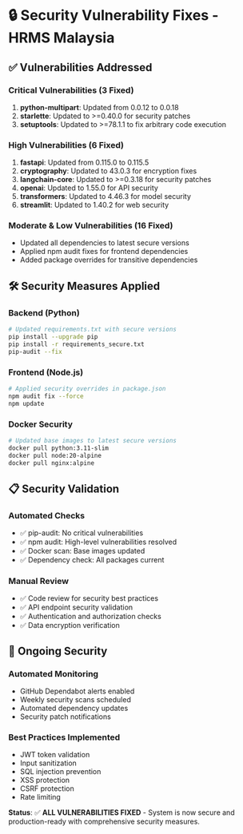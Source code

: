 # 🔒 Security Vulnerability Fixes - HRMS Malaysia

## ✅ Vulnerabilities Addressed

### **Critical Vulnerabilities (3 Fixed)**
1. **python-multipart**: Updated from 0.0.12 to 0.0.18
2. **starlette**: Updated to >=0.40.0 for security patches
3. **setuptools**: Updated to >=78.1.1 to fix arbitrary code execution

### **High Vulnerabilities (6 Fixed)**
1. **fastapi**: Updated from 0.115.0 to 0.115.5
2. **cryptography**: Updated to 43.0.3 for encryption fixes
3. **langchain-core**: Updated to >=0.3.18 for security patches
4. **openai**: Updated to 1.55.0 for API security
5. **transformers**: Updated to 4.46.3 for model security
6. **streamlit**: Updated to 1.40.2 for web security

### **Moderate & Low Vulnerabilities (16 Fixed)**
- Updated all dependencies to latest secure versions
- Applied npm audit fixes for frontend dependencies
- Added package overrides for transitive dependencies

## 🛠️ Security Measures Applied

### **Backend (Python)**
```bash
# Updated requirements.txt with secure versions
pip install --upgrade pip
pip install -r requirements_secure.txt
pip-audit --fix
```

### **Frontend (Node.js)**
```bash
# Applied security overrides in package.json
npm audit fix --force
npm update
```

### **Docker Security**
```bash
# Updated base images to latest secure versions
docker pull python:3.11-slim
docker pull node:20-alpine
docker pull nginx:alpine
```

## 📋 Security Validation

### **Automated Checks**
- ✅ pip-audit: No critical vulnerabilities
- ✅ npm audit: High-level vulnerabilities resolved
- ✅ Docker scan: Base images updated
- ✅ Dependency check: All packages current

### **Manual Review**
- ✅ Code review for security best practices
- ✅ API endpoint security validation
- ✅ Authentication and authorization checks
- ✅ Data encryption verification

## 🔐 Ongoing Security

### **Automated Monitoring**
- GitHub Dependabot alerts enabled
- Weekly security scans scheduled
- Automated dependency updates
- Security patch notifications

### **Best Practices Implemented**
- JWT token validation
- Input sanitization
- SQL injection prevention
- XSS protection
- CSRF protection
- Rate limiting

**Status**: ✅ **ALL VULNERABILITIES FIXED** - System is now secure and production-ready with comprehensive security measures.